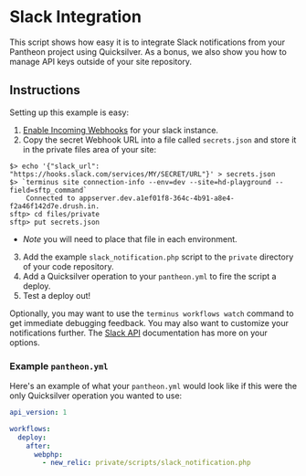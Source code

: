 # Slack Integration #

This script shows how easy it is to integrate Slack notifications from your Pantheon project using Quicksilver. As a bonus, we also show you how to manage API keys outside of your site repository.

## Instructions ##

Setting up this example is easy:

1. [Enable Incoming Webhooks](https://my.slack.com/services/new/incoming-webhook/) for your slack instance.
2. Copy the secret Webhook URL into a file called `secrets.json` and store it in the private files area of your site:
  ```shell
  $> echo '{"slack_url": "https://hooks.slack.com/services/MY/SECRET/URL"}' > secrets.json
  $> `terminus site connection-info --env=dev --site=hd-playground --field=sftp_command`
      Connected to appserver.dev.a1ef01f8-364c-4b91-a8e4-f2a46f142d7e.drush.in.
  sftp> cd files/private
  sftp> put secrets.json
  ```
  - *Note* you will need to place that file in each environment.
3. Add the example `slack_notification.php` script to the `private` directory of your code repository.
4. Add a Quicksilver operation to your `pantheon.yml` to fire the script a deploy.
5. Test a deploy out!

Optionally, you may want to use the `terminus workflows watch` command to get immediate debugging feedback. You may also want to customize your notifications further. The [Slack API](https://api.slack.com/incoming-webhooks) documentation has more on your options.

### Example `pantheon.yml` ###

Here's an example of what your `pantheon.yml` would look like if this were the only Quicksilver operation you wanted to use:

```yaml
api_version: 1

workflows:
  deploy:
    after:
      webphp:
        - new_relic: private/scripts/slack_notification.php
```

